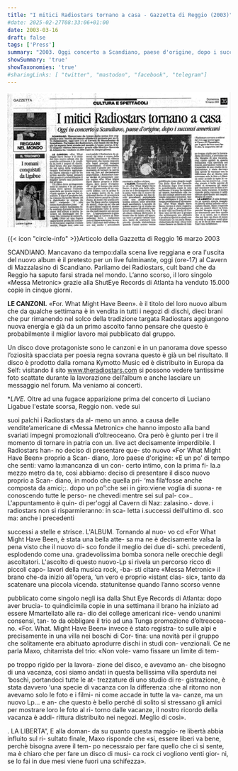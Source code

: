 ```yaml
---
title: "I mitici Radiostars tornano a casa - Gazzetta di Reggio (2003)"
#date: 2025-02-27T08:33:06+01:00
date: 2003-03-16
draft: false
tags: ['Press']
summary: "2003. Oggi concerto a Scandiano, paese d'origine, dopo i successi Americani"
showSummary: 'true'
showTaxonomies: 'true'
#sharingLinks: [ "twitter", "mastodon", "facebook", "telegram"]
---
```

![Articolo P1](featured.png)

{{< icon "circle-info" >}}Articolo della Gazzetta di Reggio 16 marzo 2003

SCANDIANO. Mancavano da tempo:dalla scena live reggiana e ora l'uscita del nuovo album è il pretesto per un live fulminante, oggi (ore-17) al Cavern di Mazzalasino di Scandiano. Parliamo dei Radiostars, cult band che da Reggio ha saputo farsi strada nel mondo. L’anno scorso, il loro singolo «Messa Metronic» grazie alla ShutEye Records di Atlanta ha venduto 15.000 copie in cinque giorni.

**LE CANZONI.** «For. What Might Have Been». è il titolo del loro nuovo album che da qualche settimana è in vendita in tutti i negozi di dischi, dieci brani che pur rimanendo nel solco della tradizione targata Radiostars aggiungono nuova energia e già da un primo ascolto fanno pensare che questo è probabilmente il miglior lavoro mai pubblicato dal gruppo.

Un disco dove protagoniste sono le canzoni e in un panorama dove spesso l’oziosità spacciata per poesia regna sovrana questo è già un bel risultato. Il disco è prodotto dalla romana Kymotto Music ed è distribuito in Europa da Self: visitando il sito www.theradiostars.com si possono vedere tantissime foto scattate durante la lavorazione dell’album e anche lasciare un messaggio nel forum. Ma veniamo ai concerti.

**LIVE.* Oltre ad una fugace apparizione prima del concerto di Luciano Ligabue l'estate
scorsa, Reggio non. vede sui

suoi palchi i Radiostars da al-
meno un anno. a causa delle
vendite‘americane di «Messa
Metronic» che hanno imposto
alla band svariati impegni
promozionali d’oltreoceano.
Ora però è giunto per i tre il
momento di tornare in patria
con un. live act decisamente
imperdibile. I Radiostars han-
no deciso di presentare que-
sto nuovo «For What Might
Have Been» proprio a Scan-
diano, .loro paese d'origine:
«E un po’ di tempo che senti:
vamo la:mancanza di un con-
certo intimo, con la prima fi-
la.a mezzo metro da te, così
abbiamo: deciso di presentare
il disco nuovo proprio a Scan-
diano, in modo che quella pri-
‘ma fila‘fosse anche composta
da amici;:. dopo un po”:che sei
in giro:viene voglia di suona-
re conoscendo tutte le perso-
ne chevedi mentre sei sul pal-
co».. L'appuntamento è quin-
di per'oggi al Cavern di Naz:
zalasino.- dove. i radiostars
non si risparmieranno: in sca-
letta i.successi dell’ultimo di.
sco ma: anche i precedenti

successi a stelle e strisce.
L'ALBUM. Tornando al nuo-
vo cd «For What Might Have
Been, è stata una bella atte-
sa ma ne è decisamente valsa
la pena visto che il nuovo di-
sco fonde il meglio dei due di-
schi. precedenti, esplodendo
come una. gradevolissima
bomba sonora nelle orecchie
degli ascoltatori. L'ascolto di
questo nuovo-Lp si rivela un
percorso ricco di piccoli capo-
lavori della musica rock, -ba-
sti citare «Messa Metronic» il
brano che-da inizio all'opera,
‘un vero e proprio «istant clas-
sic», tanto da scatenare una
piccola vicenda. statunitense
quando l’anno scorso venne


pubblicato come singolo negli
isa dalla Shut Eye Records
di Atlanta: dopo aver brucia-
to quindicimila copie in una
settimana il brano ha iniziato
ad essere Mmartellato alle ra-
dio dei college americani rice-
vendo unanimi consensi, tan-
to da obbligare il trio ad una
Tunga promozione d’oltreocea-
no. «For. What. Might Have
Been» invece è stato registra-
to sulle alpi e precisamente
in una villa nei boschi di Cor-
tina: una novità per il gruppo
che solitamente era abituato
aprodurre dischi in studi con-
venzionali. Ce ne parla Maxo,
chitarrista del trio: «Non vole-
vamo fissare un limite di tem-

po troppo rigido per la lavora-
zione del disco, e avevamo an-
che bisogno di una vacanza,
così siamo andati in questa
bellissima villa sperduta nei
‘boschi, portandoci tutte le at-
trezzature di uno studio di re-
gistrazione, è stata davvero
‘una specie di vacanza con la
differenza :che al ritorno non
avevamo solo le foto e i filmi-
ni come accade in tutte la va-
canze, ma un nuovo Lp... e an-
che questo è bello perché di
solito si stressano gli amici
per mostrare loro le foto al ri-
torno dalle vacanze, il nostro
ricordo della vacanza è addi-
rittura distribuito nei negozi.
Meglio di così».

. LA LIBERTA”, E alla doman-
da su quanto questa maggio-
re libertà abbia influito sul ri-
sultato finale, Maxo risponde
che «si, essere liberi va bene,
perchè bisogna avere il tem-
po necessraio per fare quello
che ci si sente, ma è chiaro
che per fare un disco di musi-
ca rock ci vogliono venti gior-
ni, se lo fai in due mesi viene
fuori una schifezza».
